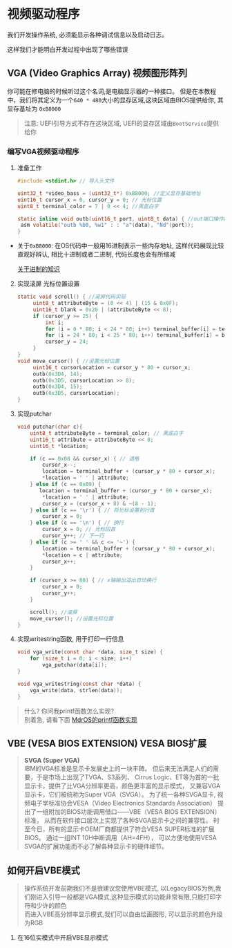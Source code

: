 # 视频驱动程序

我们开发操作系统, 必须能显示各种调试信息以及启动日志。

这样我们才能明白开发过程中出现了哪些错误

## VGA (Video Graphics Array) 视频图形阵列

你可能在修电脑的时候听过这个名词,是电脑显示器的一种接口。
但是在本教程中，我们将其定义为一个`640 * 480`大小的显存区域,这块区域由BIOS提供给你,
其显存基址为 `0xB8000`

> 注意: UEFI引导方式不存在这块区域, UEFI的显存区域由`BootService`提供给你
### 编写VGA视频驱动程序

1. 准备工作

   ```c
   #include <stdint.h> // 导入头文件

   uint32_t *video_bass = (uint32_t*) 0xB8000; //定义显存基础地址
   uint16_t cursor_x = 0, cursor_y = 0; // 光标位置
   uint8_t terminal_color = 7 | 0 << 4; //黑底白字

   static inline void outb(uint16_t port, uint8_t data) { //out端口操作函数 (建议您放到io.h头文件中, io.h专门用于IO端口操作)
    asm volatile("outb %b0, %w1" : : "a"(data), "Nd"(port));
   }
   ```
   
* 关于`0xB8000`: 在OS代码中一般用16进制表示一些内存地址, 这样代码展现比较直观好辨认, 相比十进制或者二进制, 代码长度也会有所缩减

   [关于进制的知识](/教程/番外/77_关于进制.md)   
   
2. 实现滚屏 光标位置设置
   ```c
   static void scroll() { //滚屏代码实现
        uint8_t attributeByte = (0 << 4) | (15 & 0x0F);
        uint16_t blank = 0x20 | (attributeByte << 8);
        if (cursor_y >= 25) {
            int i;
            for (i = 0 * 80; i < 24 * 80; i++) terminal_buffer[i] = terminal_buffer[i + 80];
            for (i = 24 * 80; i < 25 * 80; i++) terminal_buffer[i] = blank;
            cursor_y = 24;
        }
   }
   void move_cursor() { //设置光标位置
        uint16_t cursorLocation = cursor_y * 80 + cursor_x;
        outb(0x3D4, 14);
        outb(0x3D5, cursorLocation >> 8);
        outb(0x3D4, 15);
        outb(0x3D5, cursorLocation);
   }
   ```

3. 实现putchar

    ```c
    void putchar(char c){
        uint8_t attributeByte = terminal_color; // 黑底白字
        uint16_t attribute = attributeByte << 8;
        uint16_t *location;

        if (c == 0x08 && cursor_x) { // 退格
            cursor_x--;
            location = terminal_buffer + (cursor_y * 80 + cursor_x);
            *location = ' ' | attribute;
        } else if (c == 0x09) {
           location = terminal_buffer + (cursor_y * 80 + cursor_x);
            *location = ' ' | attribute;
            cursor_x = (cursor_x + 8) & ~(8 - 1);
        } else if (c == '\r') { // 将光标设置到行首
            cursor_x = 0;
        } else if (c == '\n') { // 换行
            cursor_x = 0; // 光标回首
            cursor_y++; // 下一行
        } else if (c >= ' ' && c <= '~') {
            location = terminal_buffer + (cursor_y * 80 + cursor_x);
            *location = c | attribute;
            cursor_x++;
        }

        if (cursor_x >= 80) { // x轴输出溢出自动换行
            cursor_x = 0;
            cursor_y++;
        }

        scroll(); //滚屏
        move_cursor(); //设置光标位置
    }
    ```

4. 实现writestring函数, 用于打印一行信息

    ```c
    void vga_write(const char *data, size_t size) {
        for (size_t i = 0; i < size; i++)
            vga_putchar(data[i]);
    }

    void vga_writestring(const char *data) {
        vga_write(data, strlen(data));
    }
    ```

> 什么? 你问我printf函数怎么实现? <br> 
> 别着急, 请看下面
[MdrOS的printf函数实现](/教程/示例代码/项目/mdrOS/printf.c)



## VBE (VESA BIOS EXTENSION) VESA BIOS扩展

> <strong>SVGA (Super VGA)</strong> \
> IBM的VGA标准是显示卡发展史上的一块丰碑。
> 但后来无法满足人们的需要，于是市场上出现了TVGA、S3系列、
> Cirrus Logic、ET等为首的一批显示卡，提供了比VGA分辨率更高，颜色更丰富的显示模式，
> 又兼容VGA显示卡，它们被统称为Super VGA（SVGA）。
为了统一各种SVGA显卡,
视频电子学标准协会VESA（Video Electronics Standards Association）
提出了一组附加的BIOS功能调用借口——VBE（VESA BIOS EXTENSION）标准，
从而在软件接口层次上实现了各种SVGA显示卡之间的兼容性。
时至今日，所有的显示卡OEM厂商都提供了符合VESA SUPER标准的扩展BIOS。
通过一组INT 10H中断调用（AH=4FH），
可以方便地使用VESA SVGA的扩展功能而不必了解各种显示卡的硬件细节。

## 如何开启VBE模式

> 操作系统开发前期我们不是很建议您使用VBE模式,
以LegacyBIOS为例,我们刚进入引导一般都是VGA模式,这种显示模式的功能非常有限,只能打印字符和少许的颜色<br>
而进入VBE高分辨率显示模式,我们可以自由绘画图形, 可以显示的颜色升级为RGB

1. 在16位实模式中开启VBE显示模式

    ```c
    ```
